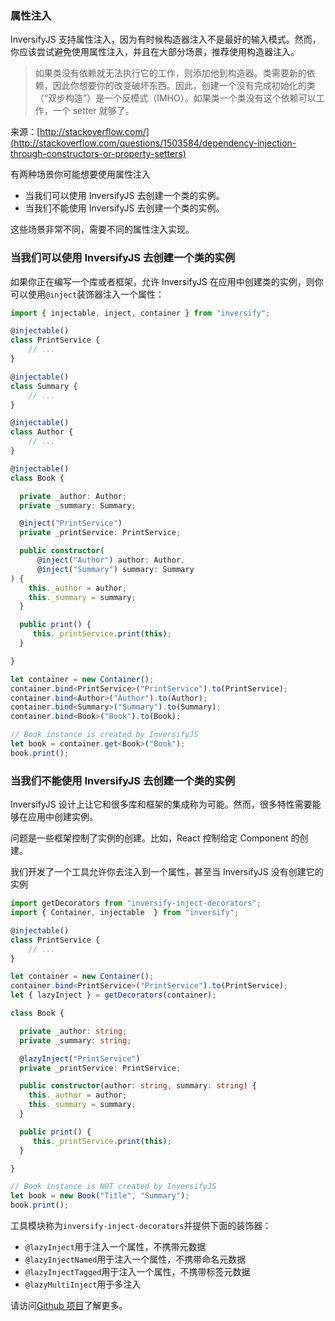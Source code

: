 ### 属性注入

InversifyJS 支持属性注入，因为有时候构造器注入不是最好的输入模式。然而，你应该尝试避免使用属性注入，并且在大部分场景，推荐使用构造器注入。

> 如果类没有依赖就无法执行它的工作，则添加他到构造器。类需要新的依赖，因此你想要你的改变破坏东西。因此，创建一个没有完成初始化的类（“双步构造”）是一个反模式（IMHO）。如果类一个类没有这个依赖可以工作，一个 setter 就够了。

来源：[http://stackoverflow.com/](http://stackoverflow.com/questions/1503584/dependency-injection-through-constructors-or-property-setters)

有两种场景你可能想要使用属性注入
- 当我们可以使用 InversifyJS 去创建一个类的实例。
- 当我们不能使用 InversifyJS 去创建一个类的实例。

这些场景非常不同，需要不同的属性注入实现。

### 当我们可以使用 InversifyJS 去创建一个类的实例

如果你正在编写一个库或者框架，允许 InversifyJS 在应用中创建类的实例，则你可以使用`@inject`装饰器注入一个属性：
```ts
import { injectable, inject, container } from "inversify";

@injectable()
class PrintService {
    // ...
}

@injectable()
class Summary {
    // ...
}

@injectable()
class Author {
    // ...
}

@injectable()
class Book {

  private _author: Author;
  private _summary: Summary;

  @inject("PrintService")
  private _printService: PrintService;

  public constructor(
      @inject("Author") author: Author,
      @inject("Summary") summary: Summary
) {
    this._author = author;
    this._summary = summary;
  }

  public print() {
     this._printService.print(this);
  }

}

let container = new Container();
container.bind<PrintService>("PrintService").to(PrintService);
container.bind<Author>("Author").to(Author);
container.bind<Summary>("Summary").to(Summary);
container.bind<Book>("Book").to(Book);

// Book instance is created by InversifyJS
let book = container.get<Book>("Book");
book.print();
```

### 当我们不能使用 InversifyJS 去创建一个类的实例

InversifyJS 设计上让它和很多库和框架的集成称为可能。然而，很多特性需要能够在应用中创建实例。

问题是一些框架控制了实例的创建。比如，React 控制给定 Component 的创建。

我们开发了一个工具允许你去注入到一个属性，甚至当 InversifyJS 没有创建它的实例

```ts
import getDecorators from "inversify-inject-decorators";
import { Container, injectable  } from "inversify";

@injectable()
class PrintService {
    // ...
}

let container = new Container();
container.bind<PrintService>("PrintService").to(PrintService);
let { lazyInject } = getDecorators(container);

class Book {

  private _author: string;
  private _summary: string;

  @lazyInject("PrintService")
  private _printService: PrintService;

  public constructor(author: string, summary: string) {
    this._author = author;
    this._summary = summary;
  }

  public print() {
     this._printService.print(this);
  }

}

// Book instance is NOT created by InversifyJS
let book = new Book("Title", "Summary");
book.print();
```

工具模块称为`inversify-inject-decorators`并提供下面的装饰器：
- `@lazyInject`用于注入一个属性，不携带元数据
- `@lazyInjectNamed`用于注入一个属性，不携带命名元数据
- `@lazyInjectTagged`用于注入一个属性，不携带标签元数据
- `@lazyMultiInject`用于多注入

请访问[Github 项目](https://github.com/inversify/inversify-inject-decorators)了解更多。